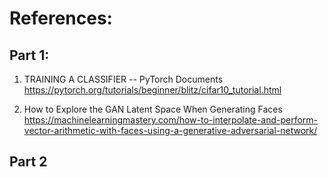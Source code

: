 # References:

## Part 1:

1. TRAINING A CLASSIFIER -- PyTorch Documents
https://pytorch.org/tutorials/beginner/blitz/cifar10_tutorial.html

2. How to Explore the GAN Latent Space When Generating Faces
https://machinelearningmastery.com/how-to-interpolate-and-perform-vector-arithmetic-with-faces-using-a-generative-adversarial-network/



## Part 2 

